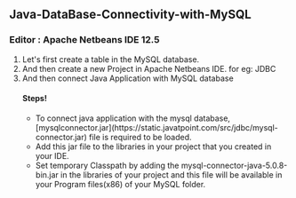 ## Java-DataBase-Connectivity-with-MySQL
### Editor : Apache Netbeans IDE 12.5
<ol>
      <li>Let's first create a table in the MySQL database.</li>
      <li>And then create a new Project in Apache Netbeans IDE. for eg: JDBC</li>
      <li>And then connect Java Application with MySQL database</li>
      <h4>Steps!</h4>
      <ul>
      <li>To connect java application with the mysql database, [mysqlconnector.jar](https://static.javatpoint.com/src/jdbc/mysql-connector.jar) file is
      required to be loaded.</li>
      <li>Add this jar file to the libraries in your project that you created in your IDE.</li>
      <li>Set temporary Classpath by adding the mysql-connector-java-5.0.8-bin.jar in the libraries of your project and this file will be available in your Program files(x86) of        your MySQL folder.</li>
      </ul>
</ol>
            
      
            
